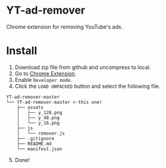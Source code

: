 # YT-ad-remover
Chrome extension for removing YouTube's ads.

# Install
1. Download zip file from github and uncompress to local.
2. Go to [Chrome Extension](chrome://extensions/).
3. Enable `Developer mode`.
4. Click the `LOAD UNPACKED` button and select the following file.
```
YT-ad-remover-master
└── YT-ad-remover-master <-this one!
    ├── assets
    │   ├── y_128.png
    │   ├── y_48.png
    │   └── y_16.png
    ├── js
    │   └── remover.js
    ├── .gitignore
    ├── README.md
    └── manifest.json
```
5. Done!
